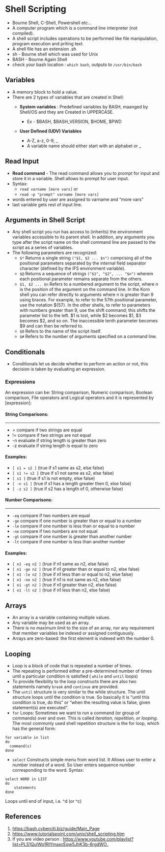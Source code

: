 # Shell Scripting 
- Bourne Shell, C-Shell, Powershell etc...
- A computer program which is a command line interpreter (not compiled).
- A shell script includes operations to be performed like file manipulation, program execution and priting text.
- A shell file has an extension .sh
- sh - Bourne shell which was used for Unix
- BASH - Bourne Again Shell
- check your bash location : `which bash`,  outputs to `/usr/bin/bash`

## Variables 
- A memory block to hold a value.
- There are 2 types of variables that are created in Shell:
	- **System variables** : Predefined variables by BASH, maanged by Shell/OS and they are Created in UPPERCASE.
		- Ex - $BASH, $BASH_VERSION, $HOME, $PWD

	- **User Defined (UDV) Variables**
		- A-Z, a-z, 0-9, _
		- A variable name should either start with an alphabet or _

## Read Input 
- **Read command** - The read command allows you to prompt for input and store it in a variable. Shell allows to prompt for user input.
- Syntax: 
	- `read varname [more vars]` 
			or
	- `read –p "prompt" varname [more vars]`
- words entered by user are assigned to varname and “more vars”
- last variable gets rest of input line.

## Arguments in Shell Script
- Any shell script you run has access to (inherits) the environment variables accessible to its parent shell. In addition, any arguments you type after the script name on the shell command line are passed to the script as a series of variables.
- The following parameters are recognized:
	- `$*` Returns a single string `("$1, $2 ... $n")` comprising all of the positional parameters separated by the internal field separator character (defined by the IFS environment variable).
	- `$@` Returns a sequence of strings `("$1", "$2", ... "$n")` wherein each positional parameter remains separate from the others.
	- `$1, $2 ... $n` Refers to a numbered argument to the script, where n is the position of the argument on the command line. In the Korn shell you can refer directly to arguments where n is greater than 9 using braces. For example, to refer to the 57th positional parameter, use the notation ${57}. In the other shells, to refer to parameters with numbers greater than 9, use the shift command; this shifts the parameter list to the left. $1 is lost, while $2 becomes $1, $3 becomes $2, and so on. The inaccessible tenth parameter becomes $9 and can then be referred to.
	- `$0` Refers to the name of the script itself.
	- `$#` Refers to the number of arguments specified on a command line.

## Conditionals
- Conditionals let us decide whether to perform an action or not, this decision is taken by evaluating an expression.

### Expressions 
An expression can be: String comparison, Numeric comparison, Boolean comparison, File operators and Logical operators and it is represented by [expression]:
#### String Comparisons:  
---------------------------------
- =  compare if two strings are equal
- !=  compare if two strings are not equal
- -n  evaluate if string length is greater than zero
- -z  evaluate if string length is equal to zero 

#### Examples: 
- `[ s1 = s2 ]`  (true if s1 same as s2, else false)
- `[ s1 != s2 ]`  (true if s1 not same as s2, else false)
- `[ s1 ]`   (true if s1 is not empty, else false)
- `[ -n s1 ]`   (true if s1 has a length greater then 0, else false)
- `[ -z s2 ]`   (true if s2 has a length of 0, otherwise false)

#### Number Comparisons: 
------------------------------------
- `-eq` compare if two numbers are equal
- `-ge` compare if one number is greater than or equal to a number
- `-le`  compare if one number is less than or equal to a number
- `-ne`  compare if two numbers are not equal
- `-gt`  compare if one number is greater than another number
- `-lt`  compare if one number is less than another number 

#### Examples: 
- `[ n1 -eq n2 ]`  (true if n1 same as n2, else false)
- `[ n1 -ge n2 ]`  (true if n1 greater than or equal to n2, else false)
- `[ n1 -le n2 ]`  (true if n1 less than or equal to n2, else false)
- `[ n1 -ne n2 ]`  (true if n1 is not same as n2, else false)
- `[ n1 -gt n2 ]`  (true if n1 greater than n2, else false)
- `[ n1 -lt n2 ]`  (true if n1 less than n2, else false)

## Arrays
- An array is a variable containing multiple values. 
- Any variable may be used as an array. 
- There is no maximum limit to the size of an array, nor any requirement that member variables be indexed or assigned contiguously. 
- Arrays are zero-based: the first element is indexed with the number 0.

## Looping
- Loop is a block of code that is repeated a number of times. 
- The repeating is performed either a pre-determined number of times until a particular condition is satisfied ( `while` and `until` loops)
- To provide flexibility to the loop constructs there are also two statements namely `break` and `continue` are provided.
- The `until` structure is very similar to the while structure. The until structure loops until the condition is true. So basically it is “until this condition is true, do this” or “when the resulting value is false, given statement(s) are executed”.
- `for` Loops: Sometimes we want to run a command (or group of commands) over and over. This is called *iteration, repetition, or looping*. The most commonly used shell repetition structure is the for loop, which has the general form:
``` 
for variable in list
do
  command(s) 
done
```
- `select` Constructs simple menu from word list. It Allows user to enter a number instead of a word. So User enters sequence number corresponding to the word.
Syntax:
```
select WORD in LIST     
do           
	statements
done 
```
Loops until end of input, i.e. ^d  (or ^c)



## References 
1. https://bash.cyberciti.biz/guide/Main_Page
2. https://www.tutorialspoint.com/unix/shell_scripting.htm
3. If you are video person : https://www.youtube.com/playlist?list=PLS1QulWo1RIYmaxcEqw5JhK3b-6rgdWO_
